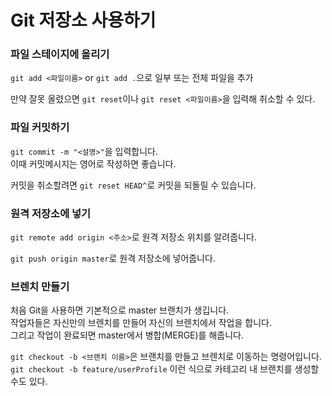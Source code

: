 # Git 저장소 사용하기

### 파일 스테이지에 올리기
`git add <파일이름>` or `git add .`으로
일부 또는 전체 파일을 추가

만약 잘못 올렸으면
`git reset`이나  `git reset <파일이름>`을 입력해 취소할 수 있다.

### 파일 커밋하기
`git commit -m "<설명>"`을 입력합니다.<br/>
이때 커밋메시지는 영어로 작성하면 좋습니다.

커밋을 취소할려면 `git reset HEAD^`로 커밋을 되돌릴 수 있습니다.

### 원격 저장소에 넣기
`git remote add origin <주소>`로 원격 저장소 위치를 알려줍니다.

`git push origin master`로 원격 저장소에 넣어줍니다.

### 브렌치 만들기
처음 Git을 사용하면 기본적으로 master 브랜치가 생깁니다.<br/>
작업자들은 자신만의 브렌치를 만들어 자신의 브렌치에서 작업을 합니다.<br/>
그리고 작업이 완료되면 master에서 병합(MERGE)를 해줍니다.

`git checkout -b <브랜치 이름>`은 브랜치를 만들고 브렌치로 이동하는 명령어입니다.<br/>
`git checkout -b feature/userProfile` 이런 식으로 카테고리 내 브랜치를 생성할 수도 있다.


